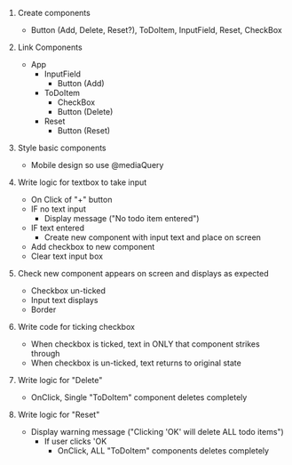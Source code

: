 1. Create components

   - Button (Add, Delete, Reset?), ToDoItem, InputField, Reset, CheckBox

2. Link Components

   - App
     - InputField
       - Button (Add)
     - ToDoItem
       - CheckBox
       - Button (Delete)
     - Reset
       - Button (Reset)

3. Style basic components

   - Mobile design so use @mediaQuery

4. Write logic for textbox to take input

   - On Click of "+" button
   - IF no text input
     - Display message ("No todo item entered")
   - IF text entered
     - Create new component with input text and place on screen
   - Add checkbox to new component
   - Clear text input box

5. Check new component appears on screen and displays as expected

   - Checkbox un-ticked
   - Input text displays
   - Border

6. Write code for ticking checkbox

   - When checkbox is ticked, text in ONLY that component strikes through
   - When checkbox is un-ticked, text returns to original state

7. Write logic for "Delete"

   - OnClick, Single "ToDoItem" component deletes completely

8. Write logic for "Reset"
   - Display warning message ("Clicking 'OK' will delete ALL todo items")
     - If user clicks 'OK
       - OnClick, ALL "ToDoItem" components deletes completely
